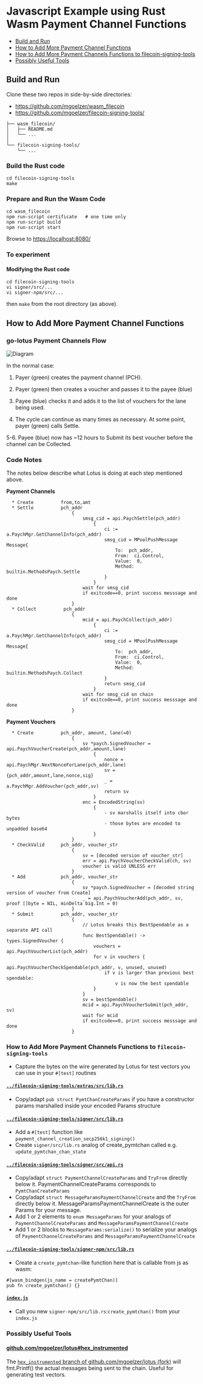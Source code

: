 # Javascript Example using Rust Wasm Payment Channel Functions

- [Build and Run](#build-and-run)
- [How to Add More Payment Channel Functions](#how-to-add-more-payment-channel-functions)
- [How to Add More Payment Channels Functions to filecoin-signing-tools](#how-to-add-more-payment-channels-functions-to-filecoin-signing-tools)
- [Possibly Useful Tools](#possible-useful-tools)

## Build and Run

Clone these two repos in side-by-side directories:
 - https://github.com/mgoelzer/wasm_filecoin 
 - https://github.com/mgoelzer/filecoin-signing-tools/

```
├── wasm_filecoin/
│   ├── README.md
│   └── ...
│   
└── filecoin-signing-tools/
    └── ...
```

### Build the Rust code

```
cd filecoin-signing-tools
make
```

### Prepare and Run the Wasm Code

```
cd wasm_filecoin
npm run-script certificate   # one time only
npm run-script build
npm run-script start
```

Browse to [https://localhost:8080/](https://localhost:8080/)

### To experiment

#### Modifying the Rust code

```
cd filecoin-signing-tools
vi signer/src/...
vi signer-npm/src/...
```

then `make` from the root directory (as above).

## How to Add More Payment Channel Functions      

### go-lotus Payment Channels Flow

![Diagram](/pch-diagram.png)

In the normal case:

1.  Payer (green) creates the payment channel (PCH).

2.  Payer (green) then creates a voucher and passes it to the payee (blue)

3.  Payee (blue) checks it and adds it to the list of vouchers for the lane being used.

4.  The cycle can continue as many times as necessary.  At some point, payer (green) calls Settle.

5-6.  Payee (blue) now has ~12 hours to Submit its best voucher before the channel can be Collected.

### Code Notes

The notes below describe what Lotus is doing at each step mentioned above.

**Payment Channels**

```
  * Create          from,to,amt
  * Settle          pch_addr
                        {
                            smsg_cid = api.PaychSettle(pch_addr)
                                {
                                    ci := a.PaychMgr.GetChannelInfo(pch_addr)
                                    smsg_cid = MPoolPushMessage Message{
                                        To:  pch_addr,
                                        From:  ci.Control,
                                        Value:  0,
                                        Method:  builtin.MethodsPaych.Settle
                                    }                                    
                                }
                            wait for smsg_cid
                            if exitcode==0, print success messsage and done
                        }
  * Collect          pch_addr
                        {
                            mcid = api.PaychCollect(pch_addr)
                                {
                                    ci := a.PaychMgr.GetChannelInfo(pch_addr)
                                    smsg_cid = MPoolPushMessage Message{
                                        To:  pch_addr,
                                        From:  ci.Control,
                                        Value:  0,
                                        Method:  builtin.MethodsPaych.Collect
                                    }
                                    return smsg_cid
                                }
                            wait for smsg_cid on chain
                            if exitcode==0, print success messsage and done
                        }
```

**Payment Vouchers**

```
  * Create          pch_addr, amount, lane(=0)
                        {
                            sv *paych.SignedVoucher = api.PaychVoucherCreate(pch_addr,amount,lane)
                                {
                                    nonce = api.PaychMgr.NextNonceForLane(pch_addr,lane)
                                    sv = {pch_addr,amount,lane,nonce,sig}
                                    _ = a.PaychMgr.AddVoucher(pch_addr,sv)
                                    return sv
                                }
                            enc = EncodedString(sv)
                                {
                                    - sv marshalls itself into cbor bytes
                                    - those bytes are encoded to unpadded base64
                                }
                        }
  * CheckValid      pch_addr, voucher_str
                        {
                            sv = [decoded version of voucher_str]
                            err = api.PaychVoucherCheckValid(ch, sv)
                            voucher is valid UNLESS err
                        }
  * Add             pch_addr, voucher_str
                        {
                            sv *paych.SignedVoucher = [decoded string version of voucher from Create]
                            _ = api.PaychVoucherAdd(pch_addr, sv, proof []byte = NIL, minDelta big.Int = 0)
                        }
  * Submit          pch_addr, voucher_str
                        {
                            // Lotus breaks this BestSpendable as a separate API call
                            func BestSpendable() -> types.SignedVoucher {
                                vouchers = api.PaychVoucherList(pch_addr)
                                for v in vouchers {
                                    api.PaychVoucherCheckSpendable(pch_addr, v, unused, unused)
                                    if v is larger than previous best spendable:
                                        v is now the best spendable
                                }
                            }
                            sv = bestSpendable()
                            mcid = api.PaychVoucherSubmit(pch_addr, sv)
                            wait for mcid
                            if exitcode==0, print success messsage and done
                        }
```

### How to Add More Payment Channels Functions to `filecoin-signing-tools`

- Capture the bytes on the wire generated by Lotus for test vectors you can use in your `#[test]` routines

#### [`../filecoin-signing-tools/extras/src/lib.rs`](https://github.com/mgoelzer/filecoin-signing-tools/blob/master/extras/src/lib.rs)
 - Copy/adapt `pub struct PymtChanCreateParams` if you have a constructor params marshalled inside your encoded Params structure

#### [`../filecoin-signing-tools/signer/src/lib.rs`](https://github.com/mgoelzer/filecoin-signing-tools/blob/master/signer/src/lib.rs)
 - Add a `#[test]` function like `payment_channel_creation_secp256k1_signing()`
 - Create `signer/src/lib.rs` analog of create_pymtchan called e.g. `update_pymtchan_chan_state`

#### [`../filecoin-signing-tools/signer/src/api.rs`](https://github.com/mgoelzer/filecoin-signing-tools/blob/master/signer/src/api.rs)
 - Copy/adapt `struct PaymentChannelCreateParams` and `TryFrom` directly below it.  PaymentChannelCreateParams corresponds to `PymtChanCreateParams`
 - Copy/adapt `struct MessageParamsPaymentChannelCreate` and the `TryFrom` directly below it. MessageParamsPaymentChannelCreate is the outer Params for your message.
 - Add 1 or 2 elements to `enum MessageParams` for your analogs of `PaymentChannelCreateParams` and `MessageParamsPaymentChannelCreate`
 - Add 1 or 2 blocks to `MessageParams:serialize()` to serialize your analogs of `PaymentChannelCreateParams` and `MessageParamsPaymentChannelCreate`

#### [`../filecoin-signing-tools/signer-npm/src/lib.rs`](https://github.com/mgoelzer/filecoin-signing-tools/blob/master/signer-npm/src/lib.rs)
 - Create a `create_pymtchan`-like function here that is callable from js as wasm:
```
#[wasm_bindgen(js_name = createPymtChan)]
pub fn create_pymtchan() {}
```

#### [`index.js`](index.js)
 - Call you new `signer-npm/src/lib.rs`:`create_pymtchan()` from your `index.js`

### Possibly Useful Tools

#### [github.com/mgoelzer/lotus#hex_instrumented](https://github.com/mgoelzer/lotus/tree/hex_instrumented)

The [`hex_instrumented` branch of github.com/mgoelzer/lotus (fork)](https://github.com/mgoelzer/lotus/tree/hex_instrumented) will fmt.Printf() the actual messages being sent to the chain.  Useful for generating test vectors.